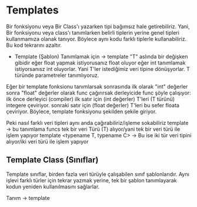 
# Templates
Bir fonksiyonu veya Bir Class'ı yazarken tipi bağımsız hale getirebiliriz.
Yani, Bir fonksiyonu veya class'ı tanımlarken belirli tiplerin yerine genel tipleri kullanmamıza olanak tanıyor. Böylece aynı kodu farklı tiplerle kullanabiliriz. Bu kod tekrarını azaltır.


- Template (Şablon) Tanımlamak için -> template <typename T>
"T" aslında bir değişken gibidir eğer float yapmak istiyorusanız float oluyor
eğer int tanımlamak istiyorsanısz int oluyorlar. Yani T'ler istediğimiz veri tipine 
dönüşyorlar. T türünde parametreler tanımlıyoruz.


Eğer bir template fonksionu tanımlarsak sonrasında ilk olarak "int" değerler sonra 
"float" değerler olarak func çağırırsak derleyicide func şöyle çalışıyor:
ilk önce derleyici (compiler) ilk satır için (int değerler) T'leri (T türünü) integere 
çeviriyor. sonraki satır için (float değerler) T'leri bu sefer floata çeviriyor.
Böylece, template fonksiyonu şekilden şekile giriyor.


Peki nasıl farklı veri tipleri aynı anda çağırabiliriz/işleme sokabiliriz
template <typename T> -> bu tanımlama funcs tek bir veri Türü (T) alıyor/yani tek bir veri türü ile işlem yapıyor
template <typename T, typename C> -> Bu ise iki tür veri tipini alıyor/iki veri türü ile işlem yapıyor





Template Class (Sınıflar)
---
Template sınıflar, birden fazla veri türüyle çalışabilen sınıf şablonlarıdır.
Aynı işlevi farklı türler için tekrar yazmak yerine, tek bir şablon tanımlayarak kodun yeniden kullanılmasını sağlarlar.

Tanım -> template <class T>

